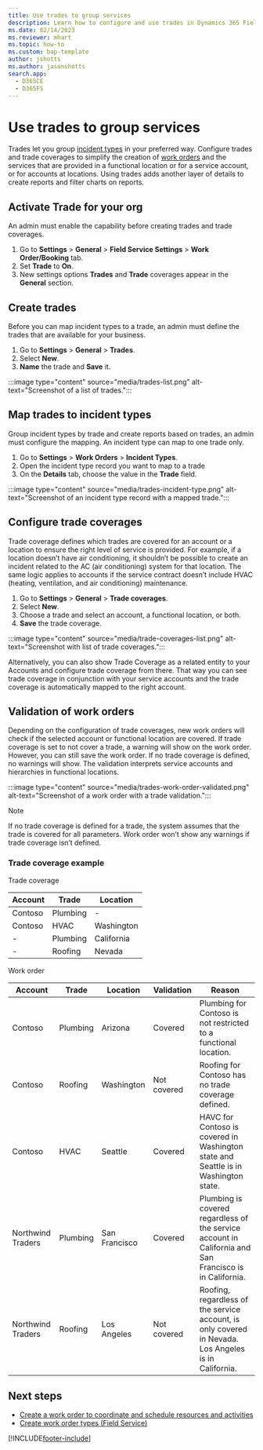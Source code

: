 ```yaml
---
title: Use trades to group services
description: Learn how to configure and use trades in Dynamics 365 Field Service.
ms.date: 02/14/2023
ms.reviewer: mhart
ms.topic: how-to
ms.custom: bap-template
author: jshotts
ms.author: jasonshotts
search.app: 
  - D365CE
  - D365FS
---
```


# Use trades to group services

Trades let you group [incident types](configure-incident-types.md) in your preferred way. Configure trades and trade coverages to simplify the creation of [work orders](create-work-order.md) and the services that are provided in a functional location or for a service account, or for accounts at locations. Using trades adds another layer of details to create reports and filter charts on reports.

## Activate Trade for your org

An admin must enable the capability before creating trades and trade coverages.

1. Go to **Settings** > **General** > **Field Service Settings** > **Work Order/Booking** tab.
2. Set **Trade** to **On**.
3. New settings options **Trades** and **Trade** coverages appear in the **General** section.

## Create trades

Before you can map incident types to a trade, an admin must define the trades that are available for your business.

1. Go to **Settings** > **General** > **Trades**.
2. Select **New**.
3. **Name** the trade and **Save** it.

:::image type="content" source="media/trades-list.png" alt-text="Screenshot of a list of trades.":::

## Map trades to incident types

Group incident types by trade and create reports based on trades, an admin must configure the mapping. An incident type can map to one trade only.

1. Go to **Settings** > **Work Orders** > **Incident Types**.
2. Open the incident type record you want to map to a trade
3. On the **Details** tab, choose the value in the **Trade** field.

:::image type="content" source="media/trades-incident-type.png" alt-text="Screenshot of an incident type record with a mapped trade.":::

## Configure trade coverages

Trade coverage defines which trades are covered for an account or a location to ensure the right level of service is provided. For example, if a location doesn’t have air conditioning, it shouldn’t be possible to create an incident related to the AC (air conditioning) system for that location. The same logic applies to accounts if the service contract doesn’t include HVAC (heating, ventilation, and air conditioning) maintenance.

1. Go to **Settings** > **General** > **Trade coverages**.
2. Select **New**.
3. Choose a trade and select an account, a functional location, or both.
4. **Save** the trade coverage.

:::image type="content" source="media/trade-coverages-list.png" alt-text="Screenshot with list of trade coverages.":::

Alternatively, you can also show Trade Coverage as a related entity to your Accounts and configure trade coverage from there. That way you can see trade coverage in conjunction with your service accounts and the trade coverage is automatically mapped to the right account.

## Validation of work orders

Depending on the configuration of trade coverages, new work orders will check if the selected account or functional location are covered.
If trade coverage is set to not cover a trade, a warning will show on the work order. However, you can still save the work order. If no trade coverage is defined, no warnings will show.
The validation interprets service accounts and hierarchies in functional locations.

:::image type="content" source="media/trades-work-order-validated.png" alt-text="Screenshot of a work order with a trade validation.":::

> [!NOTE]
> If no trade coverage is defined for a trade, the system assumes that the trade is covered for all parameters. Work order won’t show any warnings if trade coverage isn’t defined.

### Trade coverage example

Trade coverage

|Account  |Trade |Location  |
|---------|---------|---------|
|Contoso    | Plumbing        |   -      |
|Contoso     | HVAC        |  Washington       |
| -    |  Plumbing         | California      |
| -    |   Roofing       |  Nevada      |

Work order

|     Account              |     Trade       |     Location         |     Validation     |     Reason                                                                                                       |
|--------------------------|-----------------|----------------------|--------------------|------------------------------------------------------------------------------------------------------------------|
|     Contoso              |     Plumbing    |     Arizona          |     Covered        |     Plumbing for Contoso is not restricted to a functional location.                                             |
|     Contoso              |     Roofing     |     Washington       |     Not covered    |     Roofing for Contoso has no trade coverage defined.                                                           |
|     Contoso              |     HVAC        |     Seattle          |     Covered        |     HAVC for Contoso is covered in Washington state and Seattle is in Washington state.                        |
|     Northwind Traders    |     Plumbing    |     San Francisco    |     Covered        |     Plumbing is covered regardless of the service account in California and San Francisco is in California.    |
|     Northwind Traders    |     Roofing     |     Los Angeles      |     Not covered    |     Roofing, regardless of the service account, is only covered in Nevada. Los Angeles is in California.       |

## Next steps

- [Create a work order to coordinate and schedule resources and activities](create-work-order.md)
- [Create work order types (Field Service)](create-work-order-types.md)

[!INCLUDE[footer-include](../includes/footer-banner.md)]
